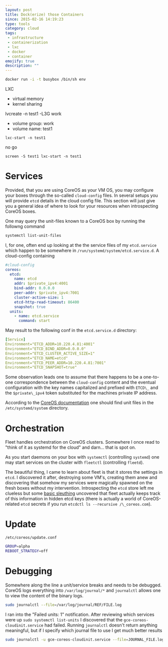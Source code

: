 ```yaml
---
layout: post
title: Dock(erize) those Containers
since: 2015-02-16 14:19:23
type: tools
category: cloud
tags:
 - infrastructure
 - containerization
 - lxc
 - docker
 - container
emojify: true
description: ""
---
```

```bash
docker run -i -t busybox /bin/sh env
```
LXC
- virtual memory
- kernel sharing


lvcreate -n test1 -L3G work
 - volume group: work
 - volume name: test1

```
lxc-start -n test1
```

no go

```
screen -S test1 lxc-start -n test1
```

# Services
Provided, that you are using CoreOS as your VM OS, you may configure your boxes
through the so-called `cloud-config` files. In several setups you will provide
`etcd` details in the cloud config file. This section will just give you a 
general idea of where to look for your resources when introspecting CoreOS 
boxes.

One may query the unit-files known to a CoreOS box by running the followng
command

```bash
systemctl list-unit-files
```

I, for one, often end up looking at the the service files of my `etcd.service`
which happen to be somewhere in `/run/systemd/system/etcd.service.d`. A 
cloud-config containing

```yaml
#cloud-config
coreos:
  etcd:
    name: etcd
    addr: $private_ipv4:4001
    bind-addr: 0.0.0.0
    peer-addr: $private_ipv4:7001
    cluster-active-size: 1
    etcd-http-read-timeout: 86400
    snapshot: true
  units:
    - name: etcd.service
      command: start
```

May result to the following conf in the `etcd.service.d` directory:

```yaml
[Service]
Environment="ETCD_ADDR=10.220.4.81:4001"
Environment="ETCD_BIND_ADDR=0.0.0.0"
Environment="ETCD_CLUSTER_ACTIVE_SIZE=1"
Environment="ETCD_NAME=etcd"
Environment="ETCD_PEER_ADDR=10.220.4.81:7001"
Environment="ETCD_SNAPSHOT=true"
```

Some observation leads one to assume that there happens to be a one-to-one
correspondence between the `cloud-config` content and the eventual 
configuration with the key names capitalized and prefixed with `ETCD\_` and
the `$private\_ipv4` token substituted for the machines private IP address.

According to the [CoreOS documentation][unit-file] one should find unit files
in the `/etc/systemd/system` directory.

[unit-file]: https://coreos.com/docs/launching-containers/launching/getting-started-with-systemd#unit-file

# Orchestration
Fleet handles orchestration on CoreOS clusters. Somewhere I once read to "think 
of it as systemd for the cloud" and darn... that is spot on.

As you start daemons on your box with `systemctl` (controlling `systemd`) one 
may start services on the cluster with `fleetctl` (controlling `fleetd`).

The beautiful thing, I came to learn about fleet is that it stores the settings
in `etcd`. I discovered it after, destroying some VM's, creating them anew and
discovering that somehow my services were magically spawned on the fresh boxes
without my intervention. Introspecting the `etcd` store left me clueless but 
some [basic sleuthing][fleet-units-etcd] uncovered that fleet actually keeps 
track of this information in hidden etcd keys (there is actually a world of 
CoreOS-related `etcd` secrets if you run `etcdctl ls --recursive /\_coreos.com`).

[fleet-arch]: https://github.com/coreos/fleet/blob/master/Documentation/architecture.md
[fleet-units-etcd]: https://serverfault.com/questions/646053/where-coreoses-fleet-stores-submited-unit-files/646058#646058?newreg=82d76b94973c44df9ab17e3a195f51c2

# Update
`/etc/coreos/update.conf`

```bash
GROUP=alpha
REBOOT_STRATEGY=off
```

# Debugging
Somewhere along the line a unit/service breaks and needs to be debugged.
CoreOS logs everything into ```/var/log/journal/*``` and `journalctl` allows
one to view the content of the binary logs.

```bash
sudo journalctl --file=/var/log/journal/REF/FILE.log
```

I ran into the "Failed units: 1" notification. After reviewing which services
were up ```sudo systemctl list-units``` I discovered that the 
`gce-coreos-cloudinit.service` had failed. Running `journalctl` doesn't return
anything meaningful, but if I specify which journal file to use I get much better
results

```bash
sudo journalctl -u gce-coreos-cloudinit.service --file=JOURNAL_FILE.log
```

